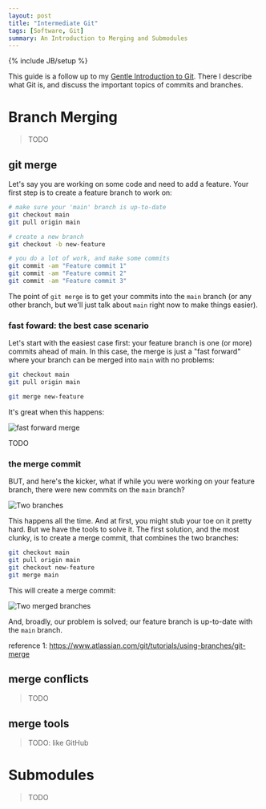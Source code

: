 ```yaml
---
layout: post
title: "Intermediate Git"
tags: [Software, Git]
summary: An Introduction to Merging and Submodules
---
```

{% include JB/setup %}


This guide is a follow up to my [Gentle Introduction to Git](https://antineutrino.net/2022/03/30/introduction-to-git). There I describe what Git is, and discuss the important topics of commits and branches.


# Branch Merging

> TODO


## git merge

Let's say you are working on some code and need to add a feature. Your first step is to create a feature branch to work on:

```bash
# make sure your 'main' branch is up-to-date
git checkout main
git pull origin main

# create a new branch
git checkout -b new-feature

# you do a lot of work, and make some commits
git commit -am "Feature commit 1"
git commit -am "Feature commit 2"
git commit -am "Feature commit 3"
```

The point of `git merge` is to get your commits into the `main` branch (or any other branch, but we'll just talk about `main` right now to make things easier).


### fast foward: the best case scenario

Let's start with the easiest case first: your feature branch is one (or more) commits ahead of main.  In this case, the merge is just a "fast forward" where your branch can be merged into `main` with no problems:

```bash
git checkout main
git pull origin main

git merge new-feature
```

It's great when this happens:

<img src="https://wac-cdn.atlassian.com/dam/jcr:d90f2536-7951-4e5e-ab79-f45a502fb4c8/03-04%20Fast%20forward%20merge.svg?cdnVersion=971" alt="fast forward merge" >

TODO


### the merge commit

BUT, and here's the kicker, what if while you were working on your feature branch, there were new commits on the `main` branch?

<img src="https://wac-cdn.atlassian.com/dam/jcr:7afd8460-b7bf-4c42-b997-4f5cf24f21e8/01%20Branch-2%20kopiera.png?cdnVersion=969" alt="Two branches" >

This happens all the time. And at first, you might stub your toe on it pretty hard. But we have the tools to solve it. The first solution, and the most clunky, is to create a merge commit, that combines the two branches:

```bash
git checkout main
git pull origin main
git checkout new-feature
git merge main
```

This will create a merge commit:

<img src="https://wac-cdn.atlassian.com/dam/jcr:c6db91c1-1343-4d45-8c93-bdba910b9506/02%20Branch-1%20kopiera.png?cdnVersion=969" alt="Two merged branches" >

And, broadly, our problem is solved; our feature branch is up-to-date with the `main` branch. 


reference 1:  https://www.atlassian.com/git/tutorials/using-branches/git-merge




## merge conflicts

> TODO


## merge tools

> TODO: like GitHub


# Submodules

> TODO
